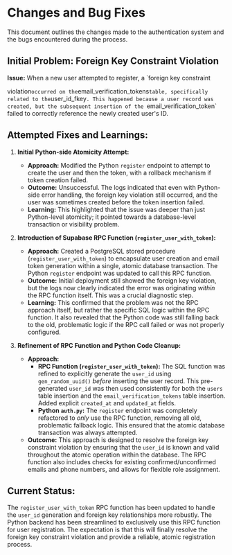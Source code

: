 # Changes and Bug Fixes

This document outlines the changes made to the authentication system and the bugs encountered during the process.

## Initial Problem: Foreign Key Constraint Violation

**Issue:** When a new user attempted to register, a `foreign key constraint 


violation` occurred on the `email_verification_tokens` table, specifically related to the `user_id_fkey`. This happened because a user record was created, but the subsequent insertion of the `email_verification_token` failed to correctly reference the newly created user's ID.

## Attempted Fixes and Learnings:

1.  **Initial Python-side Atomicity Attempt:**
    *   **Approach:** Modified the Python `register` endpoint to attempt to create the user and then the token, with a rollback mechanism if token creation failed.
    *   **Outcome:** Unsuccessful. The logs indicated that even with Python-side error handling, the foreign key violation still occurred, and the user was sometimes created before the token insertion failed.
    *   **Learning:** This highlighted that the issue was deeper than just Python-level atomicity; it pointed towards a database-level transaction or visibility problem.

2.  **Introduction of Supabase RPC Function (`register_user_with_token`):**
    *   **Approach:** Created a PostgreSQL stored procedure (`register_user_with_token`) to encapsulate user creation and email token generation within a single, atomic database transaction. The Python `register` endpoint was updated to call this RPC function.
    *   **Outcome:** Initial deployment still showed the foreign key violation, but the logs now clearly indicated the error was originating *within* the RPC function itself. This was a crucial diagnostic step.
    *   **Learning:** This confirmed that the problem was not the RPC approach itself, but rather the specific SQL logic within the RPC function. It also revealed that the Python code was still falling back to the old, problematic logic if the RPC call failed or was not properly configured.

3.  **Refinement of RPC Function and Python Code Cleanup:**
    *   **Approach:**
        *   **RPC Function (`register_user_with_token`):** The SQL function was refined to explicitly generate the `user_id` using `gen_random_uuid()` *before* inserting the user record. This pre-generated `user_id` was then used consistently for both the `users` table insertion and the `email_verification_tokens` table insertion. Added explicit `created_at` and `updated_at` fields.
        *   **Python `auth.py`:** The `register` endpoint was completely refactored to *only* use the RPC function, removing all old, problematic fallback logic. This ensured that the atomic database transaction was always attempted.
    *   **Outcome:** This approach is designed to resolve the foreign key constraint violation by ensuring that the `user_id` is known and valid throughout the atomic operation within the database. The RPC function also includes checks for existing confirmed/unconfirmed emails and phone numbers, and allows for flexible role assignment.

## Current Status:

The `register_user_with_token` RPC function has been updated to handle the `user_id` generation and foreign key relationships more robustly. The Python backend has been streamlined to exclusively use this RPC function for user registration. The expectation is that this will finally resolve the foreign key constraint violation and provide a reliable, atomic registration process.

